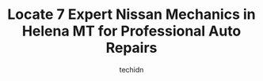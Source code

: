 ---
layout: ampstory
image: https://images.unsplash.com/photo-1625863929285-5e37a6b0df1c?ixlib=rb-4.0.3&ixid=MnwxMjA3fDB8MHxwaG90by1wYWdlfHx8fGVufDB8fHx8&auto=format&fit=crop&w=640&h=853&q=80
author: techidn
featured: false
description: Discover the 7 best Nissan Mechanic in Helena MT, USA and ensure your vehicle receives the highest quality of care. These trusted professionals are known for their skill, knowledge, and dedi
title: Locate 7 Expert Nissan Mechanics in Helena MT for Professional Auto Repairs
cover:
   title: Locate 7 Expert Nissan Mechanics in Helena MT for Professional Auto Repairs
   subtitle: Rickpate
   background: https://images.unsplash.com/photo-1625863929285-5e37a6b0df1c?ixlib=rb-4.0.3&ixid=MnwxMjA3fDB8MHxwaG90by1wYWdlfHx8fGVufDB8fHx8&auto=format&fit=crop&w=640&h=853&q=80

pages: 
 - layout: thirds
   top: <h1>#1 DJs Automotive</h1>
   bottom: "<p>Great Service and quality work. I took my vehicle in for a water pump, timing belt, and radiator replacement. Upon test driving after finishing the work, their mechanic n</p>"
   background: https://www.knot35.com/toplist/wp-content/uploads/2023/06/best-nissan-mechanic-1-in-helena-mt-1685842028.jpeg
   backgroundblur: true
 - layout: thirds
   top: <h1>#2 Guaranteed Muffler & Automotive</h1>
   bottom: "<p>1339 11th Ave, Helena, MT 59601, United States</p>"
   background: https://www.knot35.com/toplist/wp-content/uploads/2023/06/best-nissan-mechanic-2-in-helena-mt-1685842028.jpeg
   cta:
      link: https://www.knot35.com/toplist/locate-7-expert-nissan-mechanics-in-helena-mt-for-professional-auto-repairs/
      text: Locate 7 Expert Nissan Mechanics in Helena MT for Professional Auto Repairs
 - layout: thirds
   top: <h1>#3 Kenny Simpson Nissan</h1>
   bottom: "<p>3135 Prospect Ave, Helena, MT 59601, United States</p>"
   background: https://www.knot35.com/toplist/wp-content/uploads/2023/06/best-nissan-mechanic-3-in-helena-mt-1685842029.jpeg
   cta:
      link: https://www.knot35.com/toplist/locate-7-expert-nissan-mechanics-in-helena-mt-for-professional-auto-repairs/
      text: Locate 7 Expert Nissan Mechanics in Helena MT for Professional Auto Repairs
 - layout: thirds
   top: <h1>#4 Helena Import Repair</h1>
   bottom: "<p>1311 Birch St a, Helena, MT 59601, United States</p>"
   background: https://images.unsplash.com/photo-1567095761054-7a02e69e5c43?ixlib=rb-4.0.3&ixid=MnwxMjA3fDB8MHxwaG90by1wYWdlfHx8fGVufDB8fHx8&auto=format&fit=crop&w=640&h=853&q=80
   cta:
      link: https://www.knot35.com/toplist/locate-7-expert-nissan-mechanics-in-helena-mt-for-professional-auto-repairs/
      text: Locate 7 Expert Nissan Mechanics in Helena MT for Professional Auto Repairs
 - layout: thirds
   top: <h1>#5 V-Dubs And More of Montana, Inc.</h1>
   bottom: "<p>1214 Chestnut St, Helena, MT 59601, United States</p>"
   background: https://images.unsplash.com/photo-1496096265110-f83ad7f96608?ixlib=rb-4.0.3&ixid=MnwxMjA3fDB8MHxwaG90by1wYWdlfHx8fGVufDB8fHx8&auto=format&fit=crop&w=640&h=853&q=80
   cta:
      link: https://www.knot35.com/toplist/locate-7-expert-nissan-mechanics-in-helena-mt-for-professional-auto-repairs/
      text: Locate 7 Expert Nissan Mechanics in Helena MT for Professional Auto Repairs
 - layout: thirds
   top: <h1>#6 Capital City Transmission</h1>
   bottom: "<p>1405 Dodge Ave, Helena, MT 59601, United States</p>"
   background: https://images.unsplash.com/photo-1561679660-d00ee1e0dc8e?ixlib=rb-4.0.3&ixid=MnwxMjA3fDB8MHxwaG90by1wYWdlfHx8fGVufDB8fHx8&auto=format&fit=crop&w=640&h=853&q=80
   cta:
      link: https://www.knot35.com/toplist/locate-7-expert-nissan-mechanics-in-helena-mt-for-professional-auto-repairs/
      text: Locate 7 Expert Nissan Mechanics in Helena MT for Professional Auto Repairs
 - layout: thirds
   top: <h1>#7 Auto Worx Plus</h1>
   bottom: "<p>1900 Gold Ave, Helena, MT 59601, United States</p>"
   background: https://images.unsplash.com/photo-1615749413727-825b59a857b5?ixlib=rb-4.0.3&ixid=MnwxMjA3fDB8MHxwaG90by1wYWdlfHx8fGVufDB8fHx8&auto=format&fit=crop&w=640&h=853&q=80
   cta:
      link: https://www.knot35.com/toplist/locate-7-expert-nissan-mechanics-in-helena-mt-for-professional-auto-repairs/
      text: Locate 7 Expert Nissan Mechanics in Helena MT for Professional Auto Repairs
 - layout: thirds
   middle: Continue reading...
   background: https://images.unsplash.com/photo-1602536052359-ef94c21c5948?ixlib=rb-4.0.3&ixid=MnwxMjA3fDB8MHxwaG90by1wYWdlfHx8fGVufDB8fHx8&auto=format&fit=crop&w=640&h=853&q=80
   cta:
      link: https://www.knot35.com/toplist/locate-7-expert-nissan-mechanics-in-helena-mt-for-professional-auto-repairs/
      text: Locate 7 Expert Nissan Mechanics in Helena MT for Professional Auto Repairs
      
---